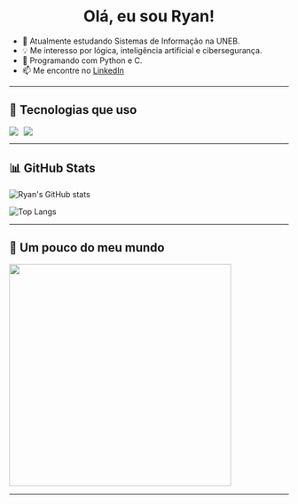 <h1 align="center">Olá, eu sou  Ryan!</h1>


- 🔭 Atualmente estudando Sistemas de Informação na UNEB.
- 💡 Me interesso por lógica, inteligência artificial e cibersegurança.
- 🐍 Programando com Python e C.
- 📫 Me encontre no [LinkedIn](https://linkedin.com/in/ryderss)  

---

## 🚀 Tecnologias que uso

<div style="display: flex; gap: 10px;">
  <img src="https://img.shields.io/badge/C-00599C?style=for-the-badge&logo=c&logoColor=white">
  <img src="https://img.shields.io/badge/Python-3776AB?style=for-the-badge&logo=python&logoColor=white">
</div>

---

## 📊 GitHub Stats

![Ryan's GitHub stats](https://github-readme-stats.vercel.app/api?username=RydersS7&show_icons=true&theme=radical)

![Top Langs](https://github-readme-stats.vercel.app/api/top-langs/?username=RydersS7&layout=compact&theme=radical)

---

## 🎯 Um pouco do meu mundo

<img src="https://media.giphy.com/media/qgQUggAC3Pfv687qPC/giphy.gif" width="400">

---

